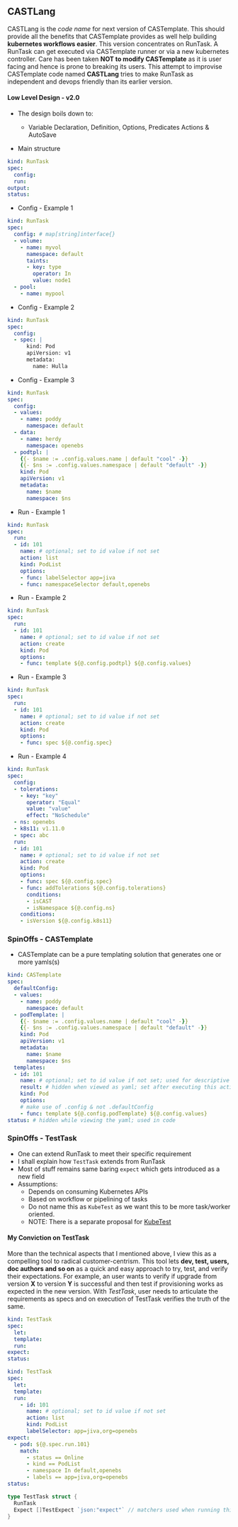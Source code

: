 ## CASTLang

CASTLang is the _code name_ for next version of CASTemplate. This should provide all the benefits that CASTemplate provides 
as well help building **kubernetes workflows easier**. This version concentrates on RunTask. A RunTask can get executed via 
CASTemplate runner or via a new kubernetes controller. Care has been taken **NOT to modify CASTemplate** as it is user 
facing and hence is prone to breaking its users. This attempt to improvise CASTemplate code named **CASTLang** tries to make 
RunTask as independent and devops friendly than its earlier version.

#### Low Level Design - v2.0
- The design boils down to:
  - Variable Declaration, Definition, Options, Predicates Actions & AutoSave

- Main structure
```yaml
kind: RunTask
spec:
  config:
  run:
output:
status:
```

- Config - Example 1
```yaml
kind: RunTask
spec:
  config: # map[string]interface{}
  - volume:
    - name: myvol
      namespace: default
      taints:
      - key: type
        operator: In
        value: node1
  - pool:
    - name: mypool
```

- Config - Example 2
```yaml
kind: RunTask
spec:
  config:
  - spec: |
      kind: Pod
      apiVersion: v1
      metadata:
        name: Hulla
```

- Config - Example 3
```yaml
kind: RunTask
spec:
  config:
  - values: 
    - name: poddy
      namespace: default
  - data:
    - name: herdy
      namespace: openebs
  - podtpl: |
    {{- $name := .config.values.name | default "cool" -}}
    {{- $ns := .config.values.namespace | default "default" -}}
    kind: Pod
    apiVersion: v1
    metadata:
      name: $name
      namespace: $ns
```

- Run - Example 1
```yaml
kind: RunTask
spec:
  run:
  - id: 101
    name: # optional; set to id value if not set
    action: list
    kind: PodList
    options:
    - func: labelSelector app=jiva
    - func: namespaceSelector default,openebs
```

- Run - Example 2
```yaml
kind: RunTask
spec:
  run:
  - id: 101
    name: # optional; set to id value if not set
    action: create
    kind: Pod
    options:
    - func: template ${@.config.podtpl} ${@.config.values}
```

- Run - Example 3
```yaml
kind: RunTask
spec:
  run:
  - id: 101
    name: # optional; set to id value if not set
    action: create
    kind: Pod
    options:
    - func: spec ${@.config.spec}
```

- Run - Example 4
```yaml
kind: RunTask
spec:
  config:
  - tolerations:
    - key: "key"
      operator: "Equal"
      value: "value"
      effect: "NoSchedule"
  - ns: openebs
  - k8s11: v1.11.0
  - spec: abc
  run:
  - id: 101
    name: # optional; set to id value if not set
    action: create
    kind: Pod
    options:
    - func: spec ${@.config.spec}
    - func: addTolerations ${@.config.tolerations}
      conditions:
      - isCAST
      - isNamespace ${@.config.ns}
    conditions:
    - isVersion ${@.config.k8s11}
```

### SpinOffs - CASTemplate
- CASTemplate can be a pure templating solution that generates one or more yamls(s)
```yaml
kind: CASTemplate
spec:
  defaultConfig:
  - values: 
    - name: poddy
      namespace: default
  - podTemplate: |
    {{- $name := .config.values.name | default "cool" -}}
    {{- $ns := .config.values.namespace | default "default" -}}
    kind: Pod
    apiVersion: v1
    metadata:
      name: $name
      namespace: $ns
  templates:
  - id: 101
    name: # optional; set to id value if not set; used for descriptive stuff
    result: # hidden when viewed as yaml; set after executing this action
    kind: Pod
    options:
    # make use of .config & not .defaultConfig
    - func: template ${@.config.podTemplate} ${@.config.values}
status: # hidden while viewing the yaml; used in code
```

### SpinOffs - TestTask
- One can extend RunTask to meet their specific requirement
- I shall explain how `TestTask` extends from RunTask
- Most of stuff remains same baring `expect` which gets introduced as a new field
- Assumptions:
  - Depends on consuming Kubernetes APIs
  - Based on workflow or pipelining of tasks
  - Do not name this as `KubeTest` as we want this to be more task/worker oriented.
  - NOTE: There is a separate proposal for [KubeTest](https://github.com/AmitKumarDas/Decisions/blob/master/blogs/openebs_operator_design.md)

#### My Conviction on TestTask
More than the technical aspects that I mentioned above, I view this as a compelling tool to radical customer-centrism. 
This tool lets **dev, test, users, doc authors and so on** as a quick and easy approach to try, test, and verify their 
expectations. For example, an user wants to verify if upgrade from version **X** to version **Y** is successful and then 
test if provisioning works as expected in the new version. With _TestTask_, user needs to articulate the requirements as specs and on execution of TestTask verifies the truth of the same.

```yaml
kind: TestTask
spec:
  let:
  template:
  run:
expect:
status:
```

```yaml
kind: TestTask
spec:
  let:
  template:
  run:
    - id: 101
      name: # optional; set to id value if not set
      action: list
      kind: PodList
      labelSelector: app=jiva,org=openebs
expect:
  - pod: ${@.spec.run.101}
    match: 
      - status == Online
      - kind == PodList
      - namespace In default,openebs
      - labels == app=jiva,org=openebs
status:
```

```go
type TestTask struct {
  RunTask
  Expect []TestExpect `json:"expect"` // matchers used when running this task to build testing logic
}
```
